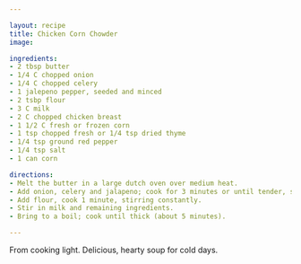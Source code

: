 ```yaml
---

layout: recipe
title: Chicken Corn Chowder
image:

ingredients:
- 2 tbsp butter
- 1/4 C chopped onion
- 1/4 C chopped celery
- 1 jalepeno pepper, seeded and minced
- 2 tsbp flour
- 3 C milk
- 2 C chopped chicken breast
- 1 1/2 C fresh or frozen corn
- 1 tsp chopped fresh or 1/4 tsp dried thyme
- 1/4 tsp ground red pepper
- 1/4 tsp salt
- 1 can corn

directions:
- Melt the butter in a large dutch oven over medium heat. 
- Add onion, celery and jalapeno; cook for 3 minutes or until tender, stirring frequently. 
- Add flour, cook 1 minute, stirring constantly. 
- Stir in milk and remaining ingredients.
- Bring to a boil; cook until thick (about 5 minutes).

---
```

From cooking light. Delicious, hearty soup for cold days.